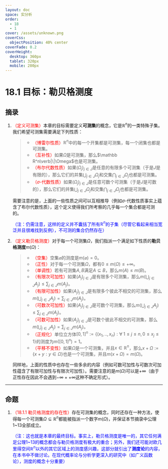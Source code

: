 ```yaml
---
layout: doc
space: 实分析
order:
  - 18
  - 1
cover: /assets/unknown.png
coverCss:
  objectPosition: 40% center
coverFade: 0.2
coverHeight:
  desktop: 360px
  tablet: 320px
  mobile: 280px
---
```

# 18.1 目标：勒贝格测度

## 摘录

1. <span style="color:red">（定义可测集）</span>本章的目标需要定义**可测集**的概念，它是$\mathbb R^n$的一类特殊子集。我们希望可测集需要满足下列性质：

   > * <span style="color:red">（博雷尔性质）</span>$\mathbb R^n$中的每一个开集都是可测集，每一个闭集也都是可测集。
   > * <span style="color:red">（互补性）</span>如果$\Omega$是可测集，那么$\mathbb R^n\verb|\|\Omega$也是可测集。
   > * <span style="color:red">（布尔代数性质）</span>如果$(\Omega_j)_{j\in J}$是任意的有限多个可测集（于是$J$是有限的），那么它们的并集$\displaystyle\bigcup_{j\in J}\Omega_j$和交集$\displaystyle\bigcap_{j\in J}\Omega_j$也都是可测集。
   > * <span style="color:red">（$\sigma$-代数性质）</span>如果$(\Omega_j)_{j\in J}$是任意可数个可测集（于是$J$是可数的），那么它们的并集$\displaystyle\bigcup_{j\in J}\Omega_j$和交集$\displaystyle\bigcap_{j\in J}\Omega_j$也都是可测集。

   需要注意的是，上面的一些性质之间可以互相推导（例如$\sigma$-代数性质事实上蕴含了布尔代数性质），这个定义使得我们所考察的几乎每一个集合都是可测的。

   <span style="color:blue">（注：仍需注意，这样的定义并不囊括了所有$\mathbb R^n$的子集（尽管它看起来相当宽泛并且很难找到反例），不可测的集合仍然存在）</span>

2. <span style="color:red">（定义勒贝格测度）</span>对于每一个可测集$\Omega$，我们指派一个满足如下性质的**勒贝格测度**$m(\Omega)$：

   > * <span style="color:red">（空集）</span>空集$\varnothing$的测度是$m(\varnothing)=0$。
   > * <span style="color:red">（正性）</span>对于每一个可测集$\Omega$，都有$0\leq m(\Omega)\leq+\infty$。
   > * <span style="color:red">（单调性）</span>若有可测集$A,B$满足$A\subseteq B$，那么$m(A)\leq m(B)$。
   > * <span style="color:red">（有限次可加性）</span>如果$(A_j)_{j\in J}$是有限多个可测集，那么$\displaystyle m\left(\bigcup_{j\in J}A_j\right)\leq\sum_{j\in J}m(A_j)$。
   > * <span style="color:red">（有限可加性）</span>如果$(A_j)_{j\in J}$是有限多个彼此不相交的可测集，那么$\displaystyle m\left(\bigcup_{j\in J}A_j\right)=\sum_{j\in J}m(A_j)$。
   > * <span style="color:red">（可数次可加性）</span>如果$(A_j)_{j\in J}$是可数个可测集，那么$\displaystyle m\left(\bigcup_{j\in J}A_j\right)\leq\sum_{j\in J}m(A_j)$。
   > * <span style="color:red">（可数可加性）</span>如果$(A_j)_{j\in J}$是可数个彼此不相交的可测集，那么$\displaystyle m\left(\bigcup_{j\in J}A_j\right)=\sum_{j\in J}m(A_j)$。
   > * <span style="color:red">（正规化）</span>单位立方体$[0,1]^n:=\{(x_1,..,x_n):\forall\;1\leq j\leq n,0\leq x_j\leq 1\}$的测度为$m([0,1]^n)=1$。
   > * <span style="color:red">（平移不变性）</span>如果$\Omega$是一个可测集，并且$x\in\mathbb R^n$，那么$x+\Omega:=\{x+y:y\in\Omega\}$也是一个可测集，并且$m(x+\Omega)=m(\Omega)$。
   
   同样地，上面的性质中也存在一些多余的内容（例如可数可加性与可数次可加性蕴含了有限可加性与有限次可加性）。需要注意的是$m(\Omega)$可以是$+\infty$（由于正性存在因此不会遇到$-\infty++\infty$这种不确定形式）。

---

## 命题

1. <span style="color:red">（18.1.1 勒贝格测度的存在性）</span>存在可测集的概念，同时还存在一种方法，使得每一个可测集$\Omega\subseteq\mathbb R^n$都能被指派一个数字$m(\Omega)$，并保证本节摘录中公理1~13全部成立。

   <span style="color:blue">（注：这也就是本章的最终目标。事实上，勒贝格测度是唯一的，其它任何满足公理1~13的概念都会与勒贝格测度有极大的重合；另外，我们还可能对欧几里得空间$\mathbb R^n$以外的其它区域上的测度感兴趣，这部分就引出了**测度论**的内容，在本书中不做讨论。在现代概率论与分析学更深入的研究中（如广义函数论），测度的概念十分重要）</span>